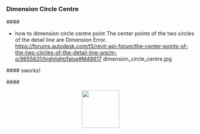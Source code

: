<head>
<meta http-equiv="Content-Type" content="text/html; charset=utf-8">
<link rel="stylesheet" type="text/css" href="bc.css">
<script src="https://cdn.rawgit.com/google/code-prettify/master/loader/run_prettify.js" type="text/javascript"></script>
</head>

<!---

twitter:

 with the #RevitAPI @AutodeskForge @AutodeskRevit #bim #DynamoBim #ForgeDevCon 

&ndash; 
...

linkedin:

#bim #DynamoBim #ForgeDevCon #Revit #API #IFC #SDK #AI #VisualStudio #Autodesk #AEC #adsk

the [Revit API discussion forum](http://forums.autodesk.com/t5/revit-api-forum/bd-p/160) thread

<center>
<img src="img/" alt="" title="" width="600"/>
<p style="font-size: 80%; font-style:italic"></p>
</center>

-->

### Dimension Circle Centre 


####<a name="2"></a> 

- how to dimension circle centre point
  The center points of the two circles of the detail line are Dimension Error.
  https://forums.autodesk.com/t5/revit-api-forum/the-center-points-of-the-two-circles-of-the-detail-line-are/m-p/9655631/highlight/false#M48617
  dimension_circle_centre.jpg



####<a name="3"></a> sworks!  

####<a name="4"></a> 

<center>
<img src="img/.png" alt="" title="" width="100"/>
</center>

